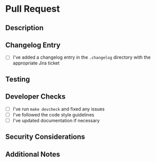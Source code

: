 # Pull Request

## Description

<!-- Please describe the changes you're making -->

## Changelog Entry

<!-- 
Have you added a changelog entry? The changelog file should be in the .changelog directory.
Example format:
```release-note:feature
Added new feature X for Y CDI-123
```
Note: Include your Jira ticket (CDI-## or PDI-##) at the end of the description.
-->

- [ ] I've added a changelog entry in the `.changelog` directory with the appropriate Jira ticket

## Testing

<!-- Please describe how you tested these changes -->

## Developer Checks

<!-- Please check the following before submitting your PR -->

- [ ] I've run `make devcheck` and fixed any issues
- [ ] I've followed the code style guidelines
- [ ] I've updated documentation if necessary

## Security Considerations

<!-- Please describe any security implications of these changes, if applicable -->

## Additional Notes

<!-- Add any other context about the PR here -->

